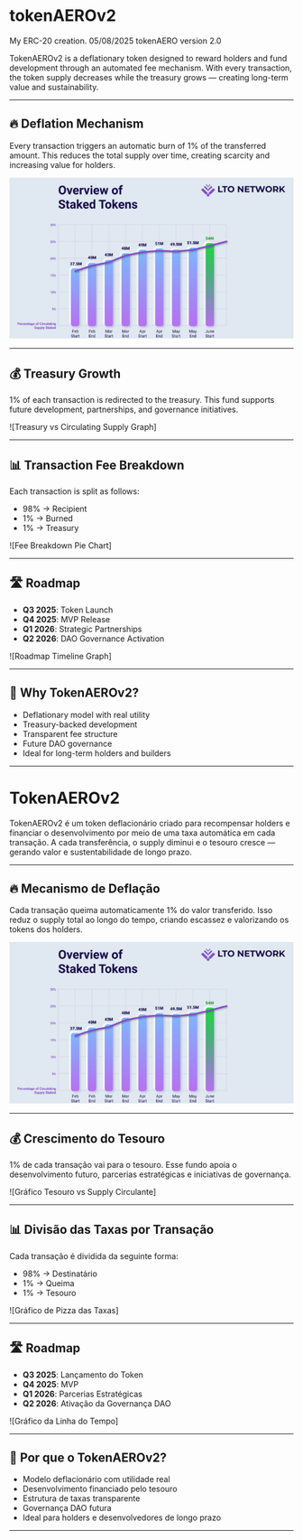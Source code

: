 # tokenAEROv2
My ERC-20 creation. 05/08/2025 tokenAERO  version 2.0

TokenAEROv2 is a deflationary token designed to reward holders and fund development through an automated fee mechanism. With every transaction, the token supply decreases while the treasury grows — creating long-term value and sustainability.

---

## 🔥 Deflation Mechanism

Every transaction triggers an automatic burn of 1% of the transferred amount. This reduces the total supply over time, creating scarcity and increasing value for holders.

![Deflation Curve Graph](Deflation_Curve_Graph.png)

---

## 💰 Treasury Growth

1% of each transaction is redirected to the treasury. This fund supports future development, partnerships, and governance initiatives.

![Treasury vs Circulating Supply Graph]

---

## 📊 Transaction Fee Breakdown

Each transaction is split as follows:

- 98% → Recipient
- 1% → Burned
- 1% → Treasury

![Fee Breakdown Pie Chart]

---

## 🛣️ Roadmap

- **Q3 2025**: Token Launch  
- **Q4 2025**: MVP Release  
- **Q1 2026**: Strategic Partnerships  
- **Q2 2026**: DAO Governance Activation  

![Roadmap Timeline Graph]

---

## 📌 Why TokenAEROv2?

- Deflationary model with real utility  
- Treasury-backed development  
- Transparent fee structure  
- Future DAO governance  
- Ideal for long-term holders and builders

---


# TokenAEROv2

TokenAEROv2 é um token deflacionário criado para recompensar holders e financiar o desenvolvimento por meio de uma taxa automática em cada transação. A cada transferência, o supply diminui e o tesouro cresce — gerando valor e sustentabilidade de longo prazo.

---

## 🔥 Mecanismo de Deflação

Cada transação queima automaticamente 1% do valor transferido. Isso reduz o supply total ao longo do tempo, criando escassez e valorizando os tokens dos holders.

![Gráfico da Curva de Deflação](Deflation_Curve_Graph.png)

---

## 💰 Crescimento do Tesouro

1% de cada transação vai para o tesouro. Esse fundo apoia o desenvolvimento futuro, parcerias estratégicas e iniciativas de governança.

![Gráfico Tesouro vs Supply Circulante]

---

## 📊 Divisão das Taxas por Transação

Cada transação é dividida da seguinte forma:

- 98% → Destinatário  
- 1% → Queima  
- 1% → Tesouro

![Gráfico de Pizza das Taxas]

---

## 🛣️ Roadmap

- **Q3 2025**: Lançamento do Token  
- **Q4 2025**: MVP  
- **Q1 2026**: Parcerias Estratégicas  
- **Q2 2026**: Ativação da Governança DAO  

![Gráfico da Linha do Tempo]

---

## 📌 Por que o TokenAEROv2?

- Modelo deflacionário com utilidade real  
- Desenvolvimento financiado pelo tesouro  
- Estrutura de taxas transparente  
- Governança DAO futura  
- Ideal para holders e desenvolvedores de longo prazo

---
